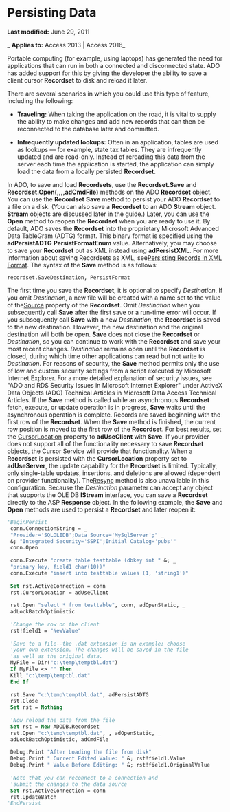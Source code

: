
# Persisting Data

 **Last modified:** June 29, 2011

 _ **Applies to:** Access 2013 | Access 2016_

Portable computing (for example, using laptops) has generated the need for applications that can run in both a connected and disconnected state. ADO has added support for this by giving the developer the ability to save a client cursor  **Recordset** to disk and reload it later.

There are several scenarios in which you could use this type of feature, including the following:

-  **Traveling:** When taking the application on the road, it is vital to supply the ability to make changes and add new records that can then be reconnected to the database later and committed.
    
-  **Infrequently updated lookups:** Often in an application, tables are used as lookups — for example, state tax tables. They are infrequently updated and are read-only. Instead of rereading this data from the server each time the application is started, the application can simply load the data from a locally persisted **Recordset**.
    
In ADO, to save and load  **Recordsets**, use the **Recordset.Save** and **Recordset.Open(,,,,adCmdFile)** methods on the ADO **Recordset** object.
You can use the  **Recordset** **Save** method to persist your ADO **Recordset** to a file on a disk. (You can also save a **Recordset** to an ADO **Stream** object. **Stream** objects are discussed later in the guide.) Later, you can use the **Open** method to reopen the **Recordset** when you are ready to use it. By default, ADO saves the **Recordset** into the proprietary Microsoft Advanced Data TableGram (ADTG) format. This binary format is specified using the **adPersistADTG** **PersistFormatEnum** value. Alternatively, you may choose to save your **Recordset** out as XML instead using **adPersistXML**. For more information about saving Recordsets as XML, see[Persisting Records in XML Format](8071e244-60c7-759c-094c-152add5d72e4.md).
The syntax of the  **Save** method is as follows:



```
recordset.SaveDestination, PersistFormat
```

The first time you save the  **Recordset**, it is optional to specify _Destination_. If you omit _Destination_, a new file will be created with a name set to the value of the[Source](523ea81e-d011-8d87-436e-084b6eba0908.md) property of the **Recordset**.
Omit  _Destination_ when you subsequently call **Save** after the first save or a run-time error will occur. If you subsequently call **Save** with a new _Destination_, the **Recordset** is saved to the new destination. However, the new destination and the original destination will both be open.
 **Save** does not close the **Recordset** or _Destination_, so you can continue to work with the **Recordset** and save your most recent changes. _Destination_ remains open until the **Recordset** is closed, during which time other applications can read but not write to _Destination_.
For reasons of security, the  **Save** method permits only the use of low and custom security settings from a script executed by Microsoft Internet Explorer. For a more detailed explanation of security issues, see "ADO and RDS Security Issues in Microsoft Internet Explorer" under ActiveX Data Objects (ADO) Technical Articles in Microsoft Data Access Technical Articles.
If the  **Save** method is called while an asynchronous **Recordset** fetch, execute, or update operation is in progress, **Save** waits until the asynchronous operation is complete.
Records are saved beginning with the first row of the  **Recordset**. When the **Save** method is finished, the current row position is moved to the first row of the **Recordset**.
For best results, set the [CursorLocation](8a048bd4-ae25-a555-1c07-14364b7e6560.md) property to **adUseClient** with **Save**. If your provider does not support all of the functionality necessary to save **Recordset** objects, the Cursor Service will provide that functionality.
When a  **Recordset** is persisted with the **CursorLocation** property set to **adUseServer**, the update capability for the **Recordset** is limited. Typically, only single-table updates, insertions, and deletions are allowed (dependent on provider functionality). The[Resync](f594a200-56e6-fcf5-9b0a-900c56377f24.md) method is also unavailable in this configuration.
Because the  _Destination_ parameter can accept any object that supports the OLE DB **IStream** interface, you can save a **Recordset** directly to the ASP **Response** object.
In the following example, the  **Save** and **Open** methods are used to persist a **Recordset** and later reopen it:



```vb
'BeginPersist 
 conn.ConnectionString = _ 
 "Provider='SQLOLEDB';Data Source='MySqlServer';" _ 
 &; "Integrated Security='SSPI';Initial Catalog='pubs'" 
 conn.Open 
 
 conn.Execute "create table testtable (dbkey int " &; _ 
 "primary key, field1 char(10))" 
 conn.Execute "insert into testtable values (1, 'string1')" 
 
 Set rst.ActiveConnection = conn 
 rst.CursorLocation = adUseClient 
 
 rst.Open "select * from testtable", conn, adOpenStatic, _ 
 adLockBatchOptimistic 
 
 'Change the row on the client 
 rst!field1 = "NewValue" 
 
 'Save to a file--the .dat extension is an example; choose 
 'your own extension. The changes will be saved in the file 
 'as well as the original data. 
 MyFile = Dir("c:\temp\temptbl.dat") 
 If MyFile <> "" Then 
 Kill "c:\temp\temptbl.dat" 
 End If 
 
 rst.Save "c:\temp\temptbl.dat", adPersistADTG 
 rst.Close 
 Set rst = Nothing 
 
 'Now reload the data from the file 
 Set rst = New ADODB.Recordset 
 rst.Open "c:\temp\temptbl.dat", , adOpenStatic, _ 
 adLockBatchOptimistic, adCmdFile 
 
 Debug.Print "After Loading the file from disk" 
 Debug.Print " Current Edited Value: " &; rst!field1.Value 
 Debug.Print " Value Before Editing: " &; rst!field1.OriginalValue 
 
 'Note that you can reconnect to a connection and 
 'submit the changes to the data source 
 Set rst.ActiveConnection = conn 
 rst.UpdateBatch 
'EndPersist 

```

